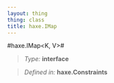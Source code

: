 ```yaml
---
layout: thing
thing: class
title: haxe.IMap
---
```

#haxe.IMap&lt;K, V&gt;#



> *Type:* **interface**

> *Defined in:* **haxe.Constraints**






